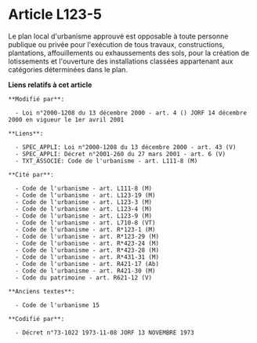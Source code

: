 # Article L123-5

Le plan local d'urbanisme approuvé est opposable à toute personne publique ou privée pour l'exécution de tous travaux,
constructions, plantations, affouillements ou exhaussements des sols, pour la création de lotissements et l'ouverture des
installations classées appartenant aux catégories déterminées dans le plan.

**Liens relatifs à cet article**

	**Modifié par**:

	  - Loi n°2000-1208 du 13 décembre 2000 - art. 4 () JORF 14 décembre 2000 en vigueur le 1er avril 2001

	**Liens**:

	  - SPEC_APPLI: Loi n°2000-1208 du 13 décembre 2000 - art. 43 (V)
	  - SPEC_APPLI: Décret n°2001-260 du 27 mars 2001 - art. 6 (V)
	  - TXT_ASSOCIE: Code de l'urbanisme - art. L111-8 (M)

	**Cité par**:

	  - Code de l'urbanisme - art. L111-8 (M)
	  - Code de l'urbanisme - art. L123-19 (M)
	  - Code de l'urbanisme - art. L123-3 (M)
	  - Code de l'urbanisme - art. L123-4 (M)
	  - Code de l'urbanisme - art. L123-9 (M)
	  - Code de l'urbanisme - art. L710-8 (VT)
	  - Code de l'urbanisme - art. R*123-1 (M)
	  - Code de l'urbanisme - art. R*123-29 (M)
	  - Code de l'urbanisme - art. R*423-24 (M)
	  - Code de l'urbanisme - art. R*423-28 (M)
	  - Code de l'urbanisme - art. R*431-31 (M)
	  - Code de l'urbanisme - art. R421-17 (Ab)
	  - Code de l'urbanisme - art. R421-30 (M)
	  - Code du patrimoine - art. R621-12 (V)

	**Anciens textes**:

	  - Code de l'urbanisme 15

	**Codifié par**:

	  - Décret n°73-1022 1973-11-08 JORF 13 NOVEMBRE 1973
